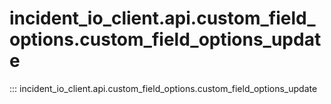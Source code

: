 # incident_io_client.api.custom_field_options.custom_field_options_update

::: incident_io_client.api.custom_field_options.custom_field_options_update